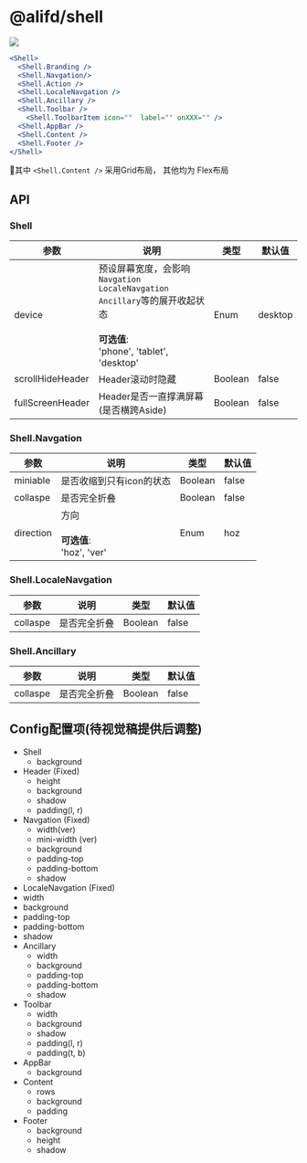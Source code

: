 # @alifd/shell

![](https://img.alicdn.com/tfs/TB1nNtcelCw3KVjSZFuXXcAOpXa-881-465.png)
````jsx
<Shell> 
  <Shell.Branding />
  <Shell.Navgation/>
  <Shell.Action />
  <Shell.LocaleNavgation />
  <Shell.Ancillary />
  <Shell.Toolbar />
    <Shell.ToolbarItem icon=""  label="" onXXX="" /> 
  <Shell.AppBar />
  <Shell.Content />
  <Shell.Footer /> 
</Shell>
````
其中 `<Shell.Content />` 采用Grid布局， 其他均为 Flex布局

## API
### Shell
| 参数                  | 说明          | 类型              | 默认值              |
| -------------------- | ------------ | ----------------- | ------------------ |
| device             | 预设屏幕宽度，会影响`Navgation` `LocaleNavgation` `Ancillary`等的展开收起状态<br><br>**可选值**:<br>'phone', 'tablet', 'desktop'     | Enum         |  desktop    |
| scrollHideHeader   | Header滚动时隐藏    | Boolean         | false     |
| fullScreenHeader   | Header是否一直撑满屏幕 (是否横跨Aside)    | Boolean         | false     |

### Shell.Navgation
| 参数                  | 说明          | 类型              | 默认值              |
| -------------------- | ------------ | ----------------- | ------------------ |
| miniable   | 是否收缩到只有icon的状态    | Boolean         | false     |
| collaspe   | 是否完全折叠    | Boolean         | false     |
| direction  | 方向<br><br>**可选值**:<br>'hoz', 'ver'    | Enum         |  hoz    |

### Shell.LocaleNavgation
| 参数                  | 说明          | 类型              | 默认值              |
| -------------------- | ------------ | ----------------- | ------------------ |
| collaspe   | 是否完全折叠    | Boolean         | false     |

### Shell.Ancillary
| 参数                  | 说明          | 类型              | 默认值              |
| -------------------- | ------------ | ----------------- | ------------------ |
| collaspe   | 是否完全折叠    | Boolean         | false     |


## Config配置项(待视觉稿提供后调整)

- Shell
  - background
- Header (Fixed)
  - height
  - background
  - shadow
  - padding(l, r)
- Navgation (Fixed)
  - width(ver)
  - mini-width (ver)
  - background 
  - padding-top
  - padding-bottom
  - shadow
-  LocaleNavgation (Fixed)
  - width
  - background 
  - padding-top
  - padding-bottom
  - shadow
- Ancillary
  - width
  - background 
  - padding-top
  - padding-bottom
  - shadow
- Toolbar
  - width
  - background 
  - shadow
  - padding(l, r)
  - padding(t, b)
- AppBar
  - background
- Content
  - rows
  - background
  - padding
- Footer
  - background 
  - height
  - shadow
